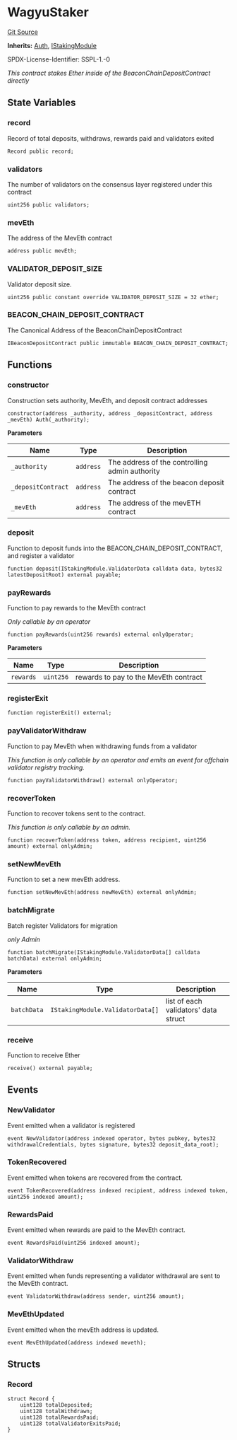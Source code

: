 # WagyuStaker
[Git Source](https://github.com/manifoldfinance/mevETH2/blob/fb1b10e0f4766c0b96be04b99ddfd379368057c1/src/WagyuStaker.sol)

**Inherits:**
[Auth](/gh-pages/src/src/libraries/Auth.sol/contract.Auth.md), [IStakingModule](/gh-pages/src/src/interfaces/IStakingModule.sol/interface.IStakingModule.md)

SPDX-License-Identifier: SSPL-1.-0

*This contract stakes Ether inside of the BeaconChainDepositContract directly*


## State Variables
### record
Record of total deposits, withdraws, rewards paid and validators exited


```solidity
Record public record;
```


### validators
The number of validators on the consensus layer registered under this contract


```solidity
uint256 public validators;
```


### mevEth
The address of the MevEth contract


```solidity
address public mevEth;
```


### VALIDATOR_DEPOSIT_SIZE
Validator deposit size.


```solidity
uint256 public constant override VALIDATOR_DEPOSIT_SIZE = 32 ether;
```


### BEACON_CHAIN_DEPOSIT_CONTRACT
The Canonical Address of the BeaconChainDepositContract


```solidity
IBeaconDepositContract public immutable BEACON_CHAIN_DEPOSIT_CONTRACT;
```


## Functions
### constructor

Construction sets authority, MevEth, and deposit contract addresses


```solidity
constructor(address _authority, address _depositContract, address _mevEth) Auth(_authority);
```
**Parameters**

|Name|Type|Description|
|----|----|-----------|
|`_authority`|`address`|The address of the controlling admin authority|
|`_depositContract`|`address`|The address of the beacon deposit contract|
|`_mevEth`|`address`|The address of the mevETH contract|


### deposit

Function to deposit funds into the BEACON_CHAIN_DEPOSIT_CONTRACT, and register a validator


```solidity
function deposit(IStakingModule.ValidatorData calldata data, bytes32 latestDepositRoot) external payable;
```

### payRewards

Function to pay rewards to the MevEth contract

*Only callable by an operator*


```solidity
function payRewards(uint256 rewards) external onlyOperator;
```
**Parameters**

|Name|Type|Description|
|----|----|-----------|
|`rewards`|`uint256`|rewards to pay to the MevEth contract|


### registerExit


```solidity
function registerExit() external;
```

### payValidatorWithdraw

Function to pay MevEth when withdrawing funds from a validator

*This function is only callable by an operator and emits an event for offchain validator registry tracking.*


```solidity
function payValidatorWithdraw() external onlyOperator;
```

### recoverToken

Function to recover tokens sent to the contract.

*This function is only callable by an admin.*


```solidity
function recoverToken(address token, address recipient, uint256 amount) external onlyAdmin;
```

### setNewMevEth

Function to set a new mevEth address.


```solidity
function setNewMevEth(address newMevEth) external onlyAdmin;
```

### batchMigrate

Batch register Validators for migration

*only Admin*


```solidity
function batchMigrate(IStakingModule.ValidatorData[] calldata batchData) external onlyAdmin;
```
**Parameters**

|Name|Type|Description|
|----|----|-----------|
|`batchData`|`IStakingModule.ValidatorData[]`|list of each validators' data struct|


### receive

Function to receive Ether


```solidity
receive() external payable;
```

## Events
### NewValidator
Event emitted when a validator is registered


```solidity
event NewValidator(address indexed operator, bytes pubkey, bytes32 withdrawalCredentials, bytes signature, bytes32 deposit_data_root);
```

### TokenRecovered
Event emitted when tokens are recovered from the contract.


```solidity
event TokenRecovered(address indexed recipient, address indexed token, uint256 indexed amount);
```

### RewardsPaid
Event emitted when rewards are paid to the MevEth contract.


```solidity
event RewardsPaid(uint256 indexed amount);
```

### ValidatorWithdraw
Event emitted when funds representing a validator withdrawal are sent to the MevEth contract.


```solidity
event ValidatorWithdraw(address sender, uint256 amount);
```

### MevEthUpdated
Event emitted when the mevEth address is updated.


```solidity
event MevEthUpdated(address indexed meveth);
```

## Structs
### Record

```solidity
struct Record {
    uint128 totalDeposited;
    uint128 totalWithdrawn;
    uint128 totalRewardsPaid;
    uint128 totalValidatorExitsPaid;
}
```


